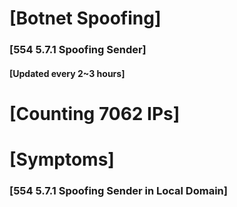 # [Botnet Spoofing]
### [554 5.7.1 Spoofing Sender]
#### [Updated every 2~3 hours]

# [Counting 7062 IPs]

# [Symptoms] 
###   [554 5.7.1 Spoofing Sender in Local Domain]
